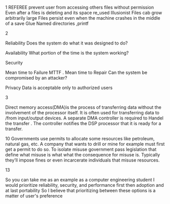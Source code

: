  1
REFEREE
prevent user from accessing others files without permission
Even after a files is deleting and its space re_used 
Illusionist 
Files cab grow arbitrarily large
Files persist even when the machine crashes in the middle of a save 
Glue 
Named directories ,printf


2


Reliability
Does the system do what it was designed to do?

Availability
What portion of the time is the system working?

Security

Mean time to Failure MTTF . Mean time to Repair
Can the system be compromised by an attacker?

Privacy
Data is acceptable only to authorized users



3

Direct memory access(DMA)is the process of transferring data without the involvement of the processor itself.
It is often used for transferring data to /from input/output devices.
A separate DMA controller is required to Handel the transfer .
The controller notifies the DSP processor that it is ready for a transfer.



10
Governments use permits to allocate some resources like petroleum, natural gas, etc. A company that wants to drill or mine for example must first get a permit to do so. To isolate misuse government pass legislation that define what misuse is what what the consequence for misuse is. Typically they’ll impose 
fines or even incarcerate individuals that misuse resources.


13

So you can take me as  an example as a computer engineering student I would prioritize reliability, security, and performance first then adoption and at last portability
So I believe that prioritizing between these options is a matter of user's preference
